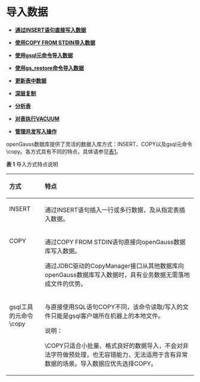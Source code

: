 # 导入数据

-   **[通过INSERT语句直接写入数据](通过INSERT语句直接写入数据.md)**  

-   **[使用COPY FROM STDIN导入数据](使用COPY-FROM-STDIN导入数据.md)**  

-   **[使用gsql元命令导入数据](使用gsql元命令导入数据.md)**  

-   **[使用gs\_restore命令导入数据](使用gs_restore命令导入数据.md)**  

-   **[更新表中数据](更新表中数据-4.md)**  

-   **[深层复制](深层复制.md)**  

-   **[分析表](分析表.md)**  

-   **[对表执行VACUUM](对表执行VACUUM.md)**  

-   **[管理并发写入操作](管理并发写入操作.md)**  

openGauss数据库提供了灵活的数据入库方式：INSERT、COPY以及gsql元命令\\copy。各方式具有不同的特点，具体请参见[表1](#zh-cn_topic_0237121116_table59418455192145)。

**表 1**  导入方式特点说明

<a name="zh-cn_topic_0237121116_table59418455192145"></a>
<table><thead align="left"><tr id="zh-cn_topic_0237121116_row65511553192145"><th class="cellrowborder" valign="top" width="19%" id="mcps1.2.3.1.1"><p id="zh-cn_topic_0237121116_p55849518179"><a name="zh-cn_topic_0237121116_p55849518179"></a><a name="zh-cn_topic_0237121116_p55849518179"></a>方式</p>
</th>
<th class="cellrowborder" valign="top" width="81%" id="mcps1.2.3.1.2"><p id="zh-cn_topic_0237121116_p10554162961812"><a name="zh-cn_topic_0237121116_p10554162961812"></a><a name="zh-cn_topic_0237121116_p10554162961812"></a>特点</p>
</th>
</tr>
</thead>
<tbody><tr id="zh-cn_topic_0237121116_row1725813531883"><td class="cellrowborder" valign="top" width="19%" headers="mcps1.2.3.1.1 "><p id="zh-cn_topic_0237121116_p1965033598"><a name="zh-cn_topic_0237121116_p1965033598"></a><a name="zh-cn_topic_0237121116_p1965033598"></a>INSERT</p>
</td>
<td class="cellrowborder" valign="top" width="81%" headers="mcps1.2.3.1.2 "><p id="zh-cn_topic_0237121116_p2650031891"><a name="zh-cn_topic_0237121116_p2650031891"></a><a name="zh-cn_topic_0237121116_p2650031891"></a>通过INSERT语句插入一行或多行数据，及从指定表插入数据。</p>
</td>
</tr>
<tr id="zh-cn_topic_0237121116_row12836736192145"><td class="cellrowborder" valign="top" width="19%" headers="mcps1.2.3.1.1 "><p id="zh-cn_topic_0237121116_p203049192145"><a name="zh-cn_topic_0237121116_p203049192145"></a><a name="zh-cn_topic_0237121116_p203049192145"></a>COPY</p>
</td>
<td class="cellrowborder" valign="top" width="81%" headers="mcps1.2.3.1.2 "><p id="zh-cn_topic_0237121116_p4146204433610"><a name="zh-cn_topic_0237121116_p4146204433610"></a><a name="zh-cn_topic_0237121116_p4146204433610"></a>通过COPY FROM STDIN语句直接向<span id="zh-cn_topic_0237121116_text1436195834811"><a name="zh-cn_topic_0237121116_text1436195834811"></a><a name="zh-cn_topic_0237121116_text1436195834811"></a><span id="text456891014142"><a name="text456891014142"></a><a name="text456891014142"></a>openGauss</span>数据库</span>写入数据。</p>
<p id="zh-cn_topic_0237121116_p18554132911815"><a name="zh-cn_topic_0237121116_p18554132911815"></a><a name="zh-cn_topic_0237121116_p18554132911815"></a>通过JDBC驱动的CopyManager接口从其他数据库向<span id="zh-cn_topic_0237121116_text192235599483"><a name="zh-cn_topic_0237121116_text192235599483"></a><a name="zh-cn_topic_0237121116_text192235599483"></a><span id="text1618212129145"><a name="text1618212129145"></a><a name="text1618212129145"></a>openGauss</span></span>数据库写入数据时，具有业务数据无需落地成文件的优势。</p>
</td>
</tr>
<tr id="zh-cn_topic_0237121116_row49640788202357"><td class="cellrowborder" valign="top" width="19%" headers="mcps1.2.3.1.1 "><p id="zh-cn_topic_0237121116_p16457304202357"><a name="zh-cn_topic_0237121116_p16457304202357"></a><a name="zh-cn_topic_0237121116_p16457304202357"></a>gsql工具的元命令\copy</p>
</td>
<td class="cellrowborder" valign="top" width="81%" headers="mcps1.2.3.1.2 "><p id="zh-cn_topic_0237121116_p155541529111817"><a name="zh-cn_topic_0237121116_p155541529111817"></a><a name="zh-cn_topic_0237121116_p155541529111817"></a>与直接使用SQL语句COPY不同，该命令读取/写入的文件只能是gsql客户端所在机器上的本地文件。</p>
<div class="note" id="zh-cn_topic_0237121116_note1924115273417"><a name="zh-cn_topic_0237121116_note1924115273417"></a><a name="zh-cn_topic_0237121116_note1924115273417"></a><span class="notetitle"> 说明： </span><div class="notebody"><p id="zh-cn_topic_0237121116_p54222394915"><a name="zh-cn_topic_0237121116_p54222394915"></a><a name="zh-cn_topic_0237121116_p54222394915"></a>\COPY只适合小批量、格式良好的数据导入，不会对非法字符做预处理，也无容错能力，无法适用于含有异常数据的场景。导入数据应优先选择COPY。</p>
</div></div>
</td>
</tr>
</tbody>
</table>